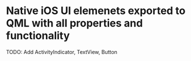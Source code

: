 # Native iOS UI elemenets exported to QML with all properties and functionality

TODO: Add ActivityIndicator, TextView, Button
